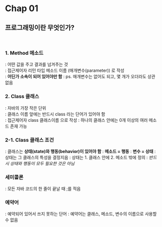 # Chap 01
## 프로그래밍이란 무엇인가?
<br/>

### 1. Method 메소드
: 어떤 값을 주고 결과를 넘겨주는 것  
: 접근제어자 리턴 타입 메소드 이름 (매개변수(parameter)) 로 작성  
: **어딘가 소속이 되어 있어야만 함**
: ps. 매개변수는 없어도 되고, 몇 개가 오더라도 상관 없음

### 2. Class 클래스
: 자바의 가장 작은 단위  
: 클래스 이름 앞에는 반드시 class 라는 단어가 있어야 함  
: 접근제어자 class 클래스이름 으로 작성
: 하나의 클래스 안에는 0개 이상의 여러 메소드 존재 가능

### 2-1. Class 클래스 조건
: 클래스는 **상태(state)와 행동(behavior)이 있어야 함**
: **메소드 = 행동**
: **변수 = 상태**
: 상태는 그 클래스의 특성을 결정지음
: 상태는 1. 클래스 안에 2. 메소드 밖에 정의
: *반드시 상태와 행동이 모두 필요한 것은 아님*

### 세미콜론
: 모든 자바 코드의 한 줄이 끝날 때 ;를 적음

### 예약어
: 예약되어 있어서 쓰지 못하는 단어
: 예약어는 클래스, 메소드, 변수의 이름으로 사용할 수 없음